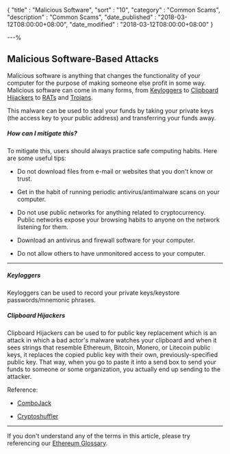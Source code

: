 {
"title"       : "Malicious Software",
"sort"        : "10",
"category"    : "Common Scams",
"description" : "Common Scams",
"date_published" : "2018-03-12T08:00:00+08:00",
"date_modified"  : "2018-03-12T08:00:00+08:00"
}

---%


## Malicious Software-Based Attacks

Malicious software is anything that changes the functionality of your computer for the purpose of making someone else profit in some way. Malicious software can come in many forms, from [Keyloggers](https://en.wikipedia.org/wiki/Keystroke_logging) to [Clipboard Hijackers](http://whatis.techtarget.com/definition/clipboard-hijack-attack) to [RATs](https://en.wikipedia.org/wiki/Remote_access_trojan) and [Trojans](https://en.wikipedia.org/wiki/Trojan_horse_(computing)).

This malware can be used to steal your funds by taking your private keys (the access key to your public address) and transferring your funds away.

##### How can I mitigate this?

To mitigate this, users should always practice safe computing habits. Here are some useful tips:

* Do not download files from e-mail or websites that you don't know or trust.

* Get in the habit of running periodic antivirus/antimalware scans on your computer.

* Do not use public networks for anything related to cryptocurrency. Public networks expose your browsing habits to anyone on the network listening for them.

* Download an antivirus and firewall software for your computer.

* Do not allow others to have unmonitored access to your computer.

-----

##### Keyloggers

Keyloggers can be used to record your private keys/keystore passwords/mnemonic phrases.

##### Clipboard Hijackers

Clipboard Hijackers can be used to for public key replacement which is an attack in which a bad actor's malware watches your clipboard and when it sees strings that resemble Ethereum, Bitcoin, Monero, or Litecoin public keys, it replaces the copied public key with their own, previously-specified public key. That way, when you go to paste it into a send box to send your funds to someone or some organization, you actually end up sending to the attacker.

Reference:

* [ComboJack](https://researchcenter.paloaltonetworks.com/2018/03/unit42-sure-ill-take-new-combojack-malware-alters-clipboards-steal-cryptocurrency/)

* [Cryptoshuffler](https://www.kaspersky.com/blog/cryptoshuffler-bitcoin-stealer/19976/)

-----

If you don't understand any of the terms in this article, please try referencing our [Ethereum Glossary](https://support.mycrypto.com/getting-started/ethereum-glossary.html).
